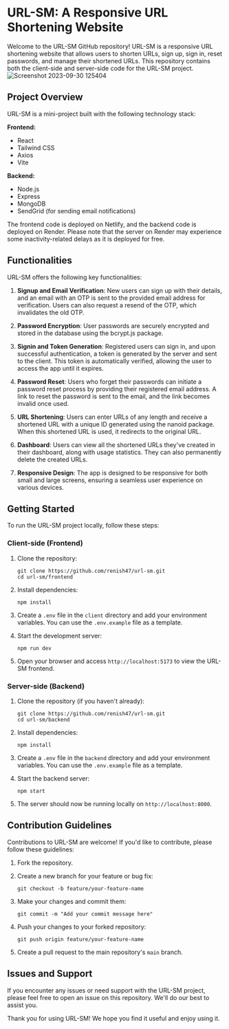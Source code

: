 # URL-SM: A Responsive URL Shortening Website

Welcome to the URL-SM GitHub repository! URL-SM is a responsive URL shortening website that allows users to shorten URLs, sign up, sign in, reset passwords, and manage their shortened URLs. This repository contains both the client-side and server-side code for the URL-SM project.
![Screenshot 2023-09-30 125404](https://github.com/renish47/url-sm/assets/107568859/a2e66090-e77d-459e-8438-bf9899bd7d3f)

## Project Overview

URL-SM is a mini-project built with the following technology stack:

**Frontend:**
- React
- Tailwind CSS
- Axios
- Vite

**Backend:**
- Node.js
- Express
- MongoDB
- SendGrid (for sending email notifications)

The frontend code is deployed on Netlify, and the backend code is deployed on Render. Please note that the server on Render may experience some inactivity-related delays as it is deployed for free.

## Functionalities

URL-SM offers the following key functionalities:

1. **Signup and Email Verification**: New users can sign up with their details, and an email with an OTP is sent to the provided email address for verification. Users can also request a resend of the OTP, which invalidates the old OTP.

2. **Password Encryption**: User passwords are securely encrypted and stored in the database using the bcrypt.js package.

3. **Signin and Token Generation**: Registered users can sign in, and upon successful authentication, a token is generated by the server and sent to the client. This token is automatically verified, allowing the user to access the app until it expires.

4. **Password Reset**: Users who forget their passwords can initiate a password reset process by providing their registered email address. A link to reset the password is sent to the email, and the link becomes invalid once used.

5. **URL Shortening**: Users can enter URLs of any length and receive a shortened URL with a unique ID generated using the nanoid package. When this shortened URL is used, it redirects to the original URL.

6. **Dashboard**: Users can view all the shortened URLs they've created in their dashboard, along with usage statistics. They can also permanently delete the created URLs.

7. **Responsive Design**: The app is designed to be responsive for both small and large screens, ensuring a seamless user experience on various devices.


## Getting Started

To run the URL-SM project locally, follow these steps:

### Client-side (Frontend)

1. Clone the repository:

   ```shell
   git clone https://github.com/renish47/url-sm.git
   cd url-sm/frontend
   ```

2. Install dependencies:

   ```shell
   npm install
   ```

3. Create a `.env` file in the `client` directory and add your environment variables. You can use the `.env.example` file as a template.

4. Start the development server:

   ```shell
   npm run dev
   ```

5. Open your browser and access `http://localhost:5173` to view the URL-SM frontend.

### Server-side (Backend)

1. Clone the repository (if you haven't already):

   ```shell
   git clone https://github.com/renish47/url-sm.git
   cd url-sm/backend
   ```

2. Install dependencies:

   ```shell
   npm install
   ```

3. Create a `.env` file in the `backend` directory and add your environment variables. You can use the `.env.example` file as a template.

4. Start the backend server:

   ```shell
   npm start
   ```

5. The server should now be running locally on `http://localhost:8000`.


## Contribution Guidelines

Contributions to URL-SM are welcome! If you'd like to contribute, please follow these guidelines:

1. Fork the repository.

2. Create a new branch for your feature or bug fix:

   ```shell
   git checkout -b feature/your-feature-name
   ```

3. Make your changes and commit them:

   ```shell
   git commit -m "Add your commit message here"
   ```

4. Push your changes to your forked repository:

   ```shell
   git push origin feature/your-feature-name
   ```

5. Create a pull request to the main repository's `main` branch.

## Issues and Support

If you encounter any issues or need support with the URL-SM project, please feel free to open an issue on this repository. We'll do our best to assist you.

Thank you for using URL-SM! We hope you find it useful and enjoy using it.
